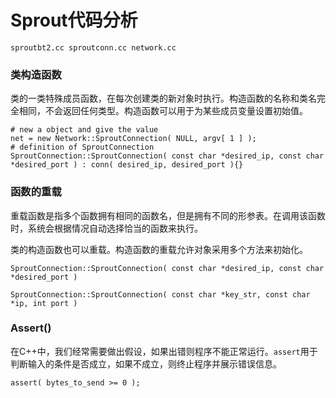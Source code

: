 # Sprout代码分析

`sproutbt2.cc sproutconn.cc network.cc`

### 类构造函数

类的一类特殊成员函数，在每次创建类的新对象时执行。构造函数的名称和类名完全相同，不会返回任何类型。构造函数可以用于为某些成员变量设置初始值。

```
# new a object and give the value
net = new Network::SproutConnection( NULL, argv[ 1 ] );
# definition of SproutConnection
SproutConnection::SproutConnection( const char *desired_ip, const char *desired_port ) : conn( desired_ip, desired_port ){}
```

### 函数的重载

重载函数是指多个函数拥有相同的函数名，但是拥有不同的形参表。在调用该函数时，系统会根据情况自动选择恰当的函数来执行。

类的构造函数也可以重载。构造函数的重载允许对象采用多个方法来初始化。

```
SproutConnection::SproutConnection( const char *desired_ip, const char *desired_port )

SproutConnection::SproutConnection( const char *key_str, const char *ip, int port )
```

### Assert()

在C++中，我们经常需要做出假设，如果出错则程序不能正常运行。`assert`用于判断输入的条件是否成立，如果不成立，则终止程序并展示错误信息。

```
assert( bytes_to_send >= 0 );
```



